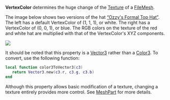 **VertexColor** determines the huge change of the [Texture](https://developer.roblox.com/en-us/api-reference/property/FileMesh/TextureId) of a [FileMesh](https://developer.roblox.com/en-us/api-reference/class/FileMesh).

The image below shows two versions of the hat [“Ozzy's Formal Top Hat”](https://www.roblox.com/catalog/3690516671/Ozzys-Formal-Top-Hat). The left has a default VertexColor of (1, 1, 1), or white. The right has a VertexColor of (0, 0, 1), or blue. The RGB colors on the texture of the red and white hat are multiplied with that of the VertexColor's XYZ components.

![](https://developer.roblox.com/assets/blt0793b0fc6df03875/DataModelMesh.VertexColor.jpg)

It should be noted that this property is a [Vector3](https://developer.roblox.com/en-us/api-reference/datatype/Vector3) rather than a [Color3](https://developer.roblox.com/en-us/api-reference/datatype/Color3). To convert, use the following function:

```Lua
local function color3ToVector3(c3)
   return Vector3.new(c3.r, c3.g, c3.b)
end
``` 

Although this property allows basic modification of a texture, changing a texture entirely provides more control. See [MeshPart](https://developer.roblox.com/en-us/api-reference/class/MeshPart) for more details.